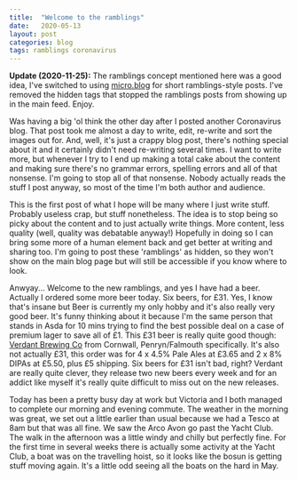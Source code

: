 ```yaml
---
title:  "Welcome to the ramblings"
date:   2020-05-13
layout: post
categories: blog
tags: ramblings coronavirus
---
```


**Update (2020-11-25):** The ramblings concept mentioned here was a good idea, I've switched to using [micro.blog](https://andrewsio.micro.blog/) for short ramblings-style posts. I've removed the hidden tags that stopped the ramblings posts from showing up in the main feed. Enjoy.

Was having a big 'ol think the other day after I posted another Coronavirus blog. That post took me almost a day to write, edit, re-write and sort the images out for. And, well, it's just a crappy blog post, there's nothing special about it and it certainly didn't need re-writing several times. I want to write more, but whenever I try to I end up making a total cake about the content and making sure there's no grammar errors, spelling errors and all of that nonsense. I'm going to stop all of that nonsense. Nobody actually reads the stuff I post anyway, so most of the time I'm both author and audience.

This is the first post of what I hope will be many where I just write stuff. Probably useless crap, but stuff nonetheless. The idea is to stop being so picky about the content and to just actually write things. More content, less quality (well, quality was debatable anyway!) Hopefully in doing so I can bring some more of a human element back and get better at writing and sharing too. I'm going to post these 'ramblings' as hidden, so they won't show on the main blog page but will still be accessible if you know where to look.

Anwyay... Welcome to the new ramblings, and yes I have had a beer. Actually I ordered some more beer today. Six beers, for £31. Yes, I know that's insane but Beer is currently my only hobby and it's also really very good beer. It's funny thinking about it because I'm the same person that stands in Asda for 10 mins trying to find the best possible deal on a case of premium lager to save all of £1. This £31 beer is really quite good though: [Verdant Brewing Co](https://verdantbrewing.co/) from Cornwall, Penryn/Falmouth specifically. It's also not actually £31, this order was for 4 x 4.5% Pale Ales at £3.65 and 2 x 8% DIPAs at £5.50, plus £5 shipping. Six beers for £31 isn't bad, right? Verdant are really quite clever, they release two new beers every week and for an addict like myself it's really quite difficult to miss out on the new releases.

Today has been a pretty busy day at work but Victoria and I both managed to complete our morning and evening commute. The weather in the morning was great, we set out a little earlier than usual because we had a Tesco at 8am but that was all fine. We saw the Arco Avon go past the Yacht Club. The walk in the afternoon was a little windy and chilly but perfectly fine. For the first time in several weeks there is actually some activity at the Yacht Club, a boat was on the travelling hoist, so it looks like the bosun is getting stuff moving again. It's a little odd seeing all the boats on the hard in May.
